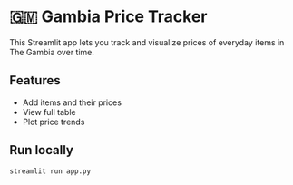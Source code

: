 # 🇬🇲 Gambia Price Tracker

This Streamlit app lets you track and visualize prices of everyday items in The Gambia over time.

## Features
- Add items and their prices
- View full table
- Plot price trends

## Run locally
```bash
streamlit run app.py
